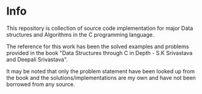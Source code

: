 # Info
This repository is collection of source code implementation for major Data structures and Algorithms in the C programming language.

The reference for this work has been the solved examples and problems provided in the book "Data Structures through C in Depth - S.K Srivastava and Deepali Srivastava".

It may be noted that only the problem statement have been looked up from the book and the solutions/implementations are my own and have not been borrowed from any source.